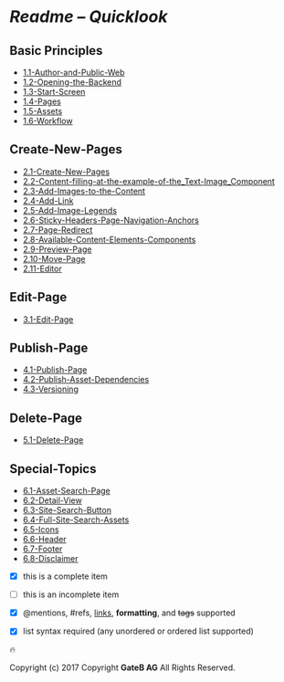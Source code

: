 # *Readme – Quicklook*


## Basic Principles

+ [1.1-Author-and-Public-Web](./BrandBlocks-Documentation/1-Basic-Principles/1.1-Author-and-Public-Web.md)
+ [1.2-Opening-the-Backend](./BrandBlocks-Documentation/1-Basic-Principles/1.2-Opening-the-Backend.md)
+ [1.3-Start-Screen](./BrandBlocks-Documentation/1-Basic-Principles/1.3-Start-Screen.md)
+ [1.4-Pages](./BrandBlocks-Documentation/1-Basic-Principles/1.4-Pages.md)
+ [1.5-Assets](./BrandBlocks-Documentation/1-Basic-Principles/1.5-Assets.md)
+ [1.6-Workflow](./BrandBlocks-Documentation/1-Basic-Principles/1.6-Workflow.md)


## Create-New-Pages

+ [2.1-Create-New-Pages](./BrandBlocks-Documentation/2-Create-New-Pages/2.1-Create-New-Pages.md)
+ [2.2-Content-filling-at-the-example-of-the_Text-Image_Component](./BrandBlocks-Documentation/2-Create-New-Pages/2.2-Content-filling-at-the-example-of-the_Text-Image_Component.md)
+ [2.3-Add-Images-to-the-Content](./BrandBlocks-Documentation/2-Create-New-Pages/2.3-Add-Images-to-the-Content.md)
+ [2.4-Add-Link](./BrandBlocks-Documentation/2-Create-New-Pages/2.4-Add-Link.md)
+ [2.5-Add-Image-Legends](./BrandBlocks-Documentation/2-Create-New-Pages/2.5-Add-Image-Legends.md)
+ [2.6-Sticky-Headers-Page-Navigation-Anchors](./BrandBlocks-Documentation/2-Create-New-Pages/2.6-Sticky-Headers-Page-Navigation-Anchors.md)
+ [2.7-Page-Redirect](./BrandBlocks-Documentation/2-Create-New-Pages/2.7-Page-Redirect.md)
+ [2.8-Available-Content-Elements-Components](./BrandBlocks-Documentation/2-Create-New-Pages/2.8-Available-Content-Elements-Components.md)
+ [2.9-Preview-Page](./BrandBlocks-Documentation/2-Create-New-Pages/2.9-Preview-Page.md)
+ [2.10-Move-Page](./BrandBlocks-Documentation/2-Create-New-Pages/2.10-Move-Page.md)
+ [2.11-Editor](./BrandBlocks-Documentation/2-Create-New-Pages/2.11-Editor.md)

## Edit-Page

+ [3.1-Edit-Page](./BrandBlocks-Documentation/3-Edit-Page/3.1-Edit-Page.md)

## Publish-Page

+ [4.1-Publish-Page](./BrandBlocks-Documentation/4-Publish-Page/4.1-Publish-Page.md)
+ [4.2-Publish-Asset-Dependencies](./BrandBlocks-Documentation/4-Publish-Page/4.2-Publish-Asset-Dependencies.md)
+ [4.3-Versioning](./BrandBlocks-Documentation/4-Publish-Page/4.3-Versioning.md)

## Delete-Page

+ [5.1-Delete-Page](./BrandBlocks-Documentation/5-Delete-Page/5.1-Delete-Page.md)

## Special-Topics

+ [6.1-Asset-Search-Page](./BrandBlocks-Documentation/6-Special-Topics/6.1-Asset-Search-Page.md)
+ [6.2-Detail-View](./BrandBlocks-Documentation/6-Special-Topics/6.2-Detail-View.md)
+ [6.3-Site-Search-Button](./BrandBlocks-Documentation/6-Special-Topics/6.3-Site-Search-Button.md)
+ [6.4-Full-Site-Search-Assets](./BrandBlocks-Documentation/6-Special-Topics/6.4-Full-Site-Search-Assets.md)
+ [6.5-Icons](./BrandBlocks-Documentation/6-Special-Topics/6.5-Icons.md)
+ [6.6-Header](./BrandBlocks-Documentation/6-Special-Topics/6.6-Header.md)
+ [6.7-Footer](./BrandBlocks-Documentation/6-Special-Topics/6.7-Footer.md)
+ [6.8-Disclaimer](./BrandBlocks-Documentation/6-Special-Topics/6.8-Disclaimer.md)



- [x] this is a complete item
- [ ] this is an incomplete item
- [x] @mentions, #refs, [links](), **formatting**, and <del>tags</del> supported
- [x] list syntax required (any unordered or ordered list supported)


:fire:



Copyright (c) 2017 Copyright **GateB AG** All Rights Reserved.
